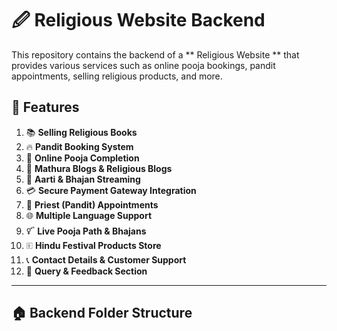 # 🖉️ Religious Website Backend

This repository contains the backend of a ** Religious Website ** that provides various services such as online pooja bookings, pandit appointments, selling religious products, and more.

## 🌟 **Features**

1. 📚 **Selling Religious Books**
2. 🔥 **Pandit Booking System**
3. 🙏 **Online Pooja Completion**
4. 🚰️ **Mathura Blogs & Religious Blogs**
5. 🎥 **Aarti & Bhajan Streaming**
6. 💳 **Secure Payment Gateway Integration**
7. 📅 **Priest (Pandit) Appointments**
8. 🌐 **Multiple Language Support**
9. 🜡️ **Live Pooja Path & Bhajans**
10. 🗉️ **Hindu Festival Products Store**
11. 📞 **Contact Details & Customer Support**
12. 💌 **Query & Feedback Section**

---

## 🏠 **Backend Folder Structure**

